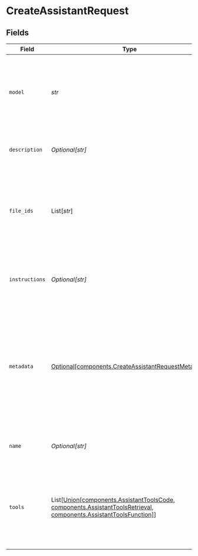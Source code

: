 # CreateAssistantRequest


## Fields

| Field                                                                                                                                                                                                                                                       | Type                                                                                                                                                                                                                                                        | Required                                                                                                                                                                                                                                                    | Description                                                                                                                                                                                                                                                 |
| ----------------------------------------------------------------------------------------------------------------------------------------------------------------------------------------------------------------------------------------------------------- | ----------------------------------------------------------------------------------------------------------------------------------------------------------------------------------------------------------------------------------------------------------- | ----------------------------------------------------------------------------------------------------------------------------------------------------------------------------------------------------------------------------------------------------------- | ----------------------------------------------------------------------------------------------------------------------------------------------------------------------------------------------------------------------------------------------------------- |
| `model`                                                                                                                                                                                                                                                     | *str*                                                                                                                                                                                                                                                       | :heavy_check_mark:                                                                                                                                                                                                                                          | ID of the model to use. You can use the [List models](/docs/api-reference/models/list) API to see all of your available models, or see our [Model overview](/docs/models/overview) for descriptions of them.<br/>                                           |
| `description`                                                                                                                                                                                                                                               | *Optional[str]*                                                                                                                                                                                                                                             | :heavy_minus_sign:                                                                                                                                                                                                                                          | The description of the assistant. The maximum length is 512 characters.<br/>                                                                                                                                                                                |
| `file_ids`                                                                                                                                                                                                                                                  | List[*str*]                                                                                                                                                                                                                                                 | :heavy_minus_sign:                                                                                                                                                                                                                                          | A list of [file](/docs/api-reference/files) IDs attached to this assistant. There can be a maximum of 20 files attached to the assistant. Files are ordered by their creation date in ascending order.<br/>                                                 |
| `instructions`                                                                                                                                                                                                                                              | *Optional[str]*                                                                                                                                                                                                                                             | :heavy_minus_sign:                                                                                                                                                                                                                                          | The system instructions that the assistant uses. The maximum length is 32768 characters.<br/>                                                                                                                                                               |
| `metadata`                                                                                                                                                                                                                                                  | [Optional[components.CreateAssistantRequestMetadata]](../../models/components/createassistantrequestmetadata.md)                                                                                                                                            | :heavy_minus_sign:                                                                                                                                                                                                                                          | Set of 16 key-value pairs that can be attached to an object. This can be useful for storing additional information about the object in a structured format. Keys can be a maximum of 64 characters long and values can be a maxium of 512 characters long.<br/> |
| `name`                                                                                                                                                                                                                                                      | *Optional[str]*                                                                                                                                                                                                                                             | :heavy_minus_sign:                                                                                                                                                                                                                                          | The name of the assistant. The maximum length is 256 characters.<br/>                                                                                                                                                                                       |
| `tools`                                                                                                                                                                                                                                                     | List[[Union[components.AssistantToolsCode, components.AssistantToolsRetrieval, components.AssistantToolsFunction]](../../models/components/createassistantrequesttools.md)]                                                                                 | :heavy_minus_sign:                                                                                                                                                                                                                                          | A list of tool enabled on the assistant. There can be a maximum of 128 tools per assistant. Tools can be of types `code_interpreter`, `retrieval`, or `function`.<br/>                                                                                      |